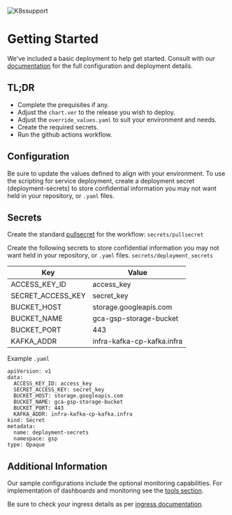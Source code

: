 ![K8ssupport](https://badgen.net/badge/supported%20K8s%20release/1.22/cyan)
# Getting Started
We've included a basic deployment to help get started.
Consult with our [documentation](all.docs.genesys.com/PEC-REP/Current/GIMPEGuide/Overview) for the full configuration and deployment details.

## TL;DR
- Complete the prequisites if any.
- Adjust the `chart.ver` to the release you wish to deploy.
- Adjust the `override_values.yaml` to suit your environment and needs.
- Create the required secrets.
- Run the github actions workflow.

## Configuration

Be sure to update the values defined to align with your environment.
To use the scripting for service deployment, create a deployment secret (deployment-secrets) to store confidential information you may not want held in your repository, or `.yaml` files. 


## Secrets 
Create the standard [pullsecret](../#-considerations) for the workflow: 
`secrets/pullsecret`

Create the following secrets to store confidential information you may not want held in your repository, or `.yaml` files. 
`secrets/deployment_secrets`

|Key|Value|
|-|-|
ACCESS_KEY_ID| access_key
SECRET_ACCESS_KEY| secret_key
BUCKET_HOST| storage.googleapis.com
BUCKET_NAME| gca-gsp-storage-bucket
BUCKET_PORT|  443
KAFKA_ADDR| infra-kafka-cp-kafka.infra

Example `.yaml`

```
apiVersion: v1
data:
  ACCESS_KEY_ID: access_key
  SECRET_ACCESS_KEY: secret_key
  BUCKET_HOST: storage.googleapis.com
  BUCKET_NAME: gca-gsp-storage-bucket
  BUCKET_PORT: 443
  KAFKA_ADDR: infra-kafka-cp-kafka.infra
kind: Secret
metadata:
  name: deployment-secrets
  namespace: gsp
type: Opaque
```



## Additional Information

Our sample configurations include the optional monitoring capabilities. For implementation of dashboards and monitoring see the [tools section](/tools).

Be sure to check your ingress details as per [ingress documentation](/doc/ingress.md).
